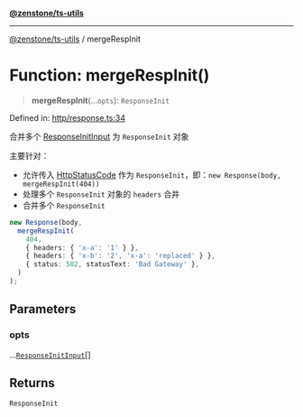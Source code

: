 [**@zenstone/ts-utils**](../README.md)

***

[@zenstone/ts-utils](../globals.md) / mergeRespInit

# Function: mergeRespInit()

> **mergeRespInit**(...`opts`): `ResponseInit`

Defined in: [http/response.ts:34](https://github.com/janpoem/ts-utils/blob/5695f5d0e3c2197ae4233c3f441833765430d482/src/http/response.ts#L34)

合并多个 [ResponseInitInput](../type-aliases/ResponseInitInput.md) 为 `ResponseInit` 对象

主要针对：
- 允许传入 [HttpStatusCode](../type-aliases/HttpStatusCode.md) 作为 `ResponseInit`，即：`new Response(body, mergeRespInit(404))`
- 处理多个 `ResponseInit` 对象的 `headers` 合并
- 合并多个 `ResponseInit`

```ts
new Response(body,
  mergeRespInit(
    404,
    { headers: { 'x-a': '1' } },
    { headers: { 'x-b': '2', 'x-a': 'replaced' } },
    { status: 502, statusText: 'Bad Gateway' },
  )
);
```

## Parameters

### opts

...[`ResponseInitInput`](../type-aliases/ResponseInitInput.md)[]

## Returns

`ResponseInit`
